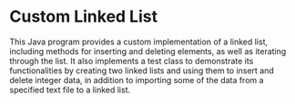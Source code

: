 # Custom Linked List
This Java program provides a custom implementation of a linked list, including methods for inserting and deleting elements, as well as iterating through the list. It also implements a test class to demonstrate its functionalities by creating two linked lists and using them to insert and delete integer data, in addition to importing some of the data from a specified text file to a linked list.
